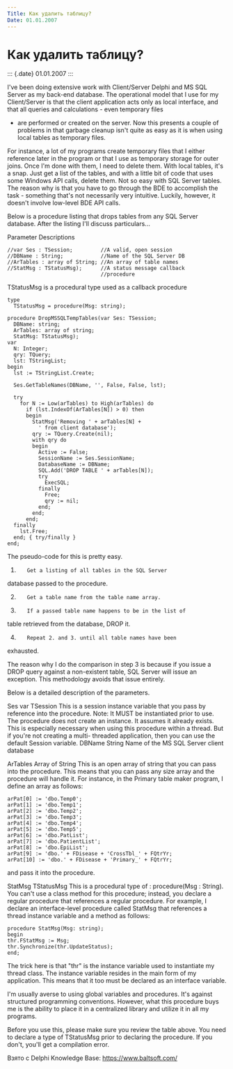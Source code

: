 ```yaml
---
Title: Как удалить таблицу?
Date: 01.01.2007
---
```



Как удалить таблицу?
====================

::: {.date}
01.01.2007
:::

I\'ve been doing extensive work with Client/Server Delphi and MS SQL
Server as my back-end database. The operational model that I use for my
Client/Server is that the client application acts only as local
interface, and that all queries and calculations - even temporary files
- are performed or created on the server. Now this presents a couple of
problems in that garbage cleanup isn\'t quite as easy as it is when
using local tables as temporary files.

For instance, a lot of my programs create temporary files that I either
reference later in the program or that I use as temporary storage for
outer joins. Once I\'m done with them, I need to delete them. With local
tables, it\'s a snap. Just get a list of the tables, and with a little
bit of code that uses some Windows API calls, delete them. Not so easy
with SQL Server tables. The reason why is that you have to go through
the BDE to accomplish the task - something that\'s not necessarily very
intuitive. Luckily, however, it doesn\'t involve low-level BDE API
calls.

Below is a procedure listing that drops tables from any SQL Server
database. After the listing I\'ll discuss particulars...

Parameter Descriptions

    //var Ses : TSession;         //A valid, open session
    //DBName : String;            //Name of the SQL Server DB
    //ArTables : array of String; //An array of table names
    //StatMsg : TStatusMsg);      //A status message callback
                                  //procedure
     

TStatusMsg is a procedural type used as a callback procedure

    type
      TStatusMsg = procedure(Msg: string);
     
    procedure DropMSSQLTempTables(var Ses: TSession;
      DBName: string;
      ArTables: array of string;
      StatMsg: TStatusMsg);
    var
      N: Integer;
      qry: TQuery;
      lst: TStringList;
    begin
      lst := TStringList.Create;
     
      Ses.GetTableNames(DBName, '', False, False, lst);
     
      try
        for N := Low(arTables) to High(arTables) do
          if (lst.IndexOf(ArTables[N]) > 0) then
          begin
            StatMsg('Removing ' + arTables[N] +
              ' from client database');
            qry := TQuery.Create(nil);
            with qry do
            begin
              Active := False;
              SessionName := Ses.SessionName;
              DatabaseName := DBName;
              SQL.Add('DROP TABLE ' + arTables[N]);
              try
                ExecSQL;
              finally
                Free;
                qry := nil;
              end;
            end;
          end;
      finally
        lst.Free;
      end; { try/finally }
    end;

The pseudo-code for this is pretty easy.

1.        Get a listing of all tables in the SQL Server
database passed to the procedure.

2.        Get a table name from the table name array.

3.        If a passed table name happens to be in the list of
table retrieved from the database, DROP it.

4.        Repeat 2. and 3. until all table names have been
exhausted.

The reason why I do the comparison in step 3 is because if you issue a
DROP query against a non-existent table, SQL Server will issue an
exception. This methodology avoids that issue entirely.

Below is a detailed description of the parameters.

Ses        var TSession        This is a session instance variable that
you pass by reference into the procedure. Note: It MUST be instantiated
prior to use. The procedure does not create an instance. It assumes it
already exists. This is especially necessary when using this procedure
within a thread. But if you\'re not creating a multi- threaded
application, then you can use the default Session variable.       DBName
       String        Name of the MS SQL Server client database      

ArTables        Array of String        This is an open array of string
that you can pass into the procedure. This means that you can pass any
size array and the procedure will handle it. For instance, in the
Primary table maker program, I define an array as follows: 

    arPat[0] := 'dbo.Temp0';
    arPat[1] := 'dbo.Temp1';
    arPat[2] := 'dbo.Temp2';
    arPat[3] := 'dbo.Temp3';
    arPat[4] := 'dbo.Temp4';
    arPat[5] := 'dbo.Temp5';
    arPat[6] := 'dbo.PatList';
    arPat[7] := 'dbo.PatientList';
    arPat[8] := 'dbo.EpiList';
    arPat[9] := 'dbo.' + FDisease + 'CrossTbl_' + FQtrYr;
    arPat[10] := 'dbo.' + FDisease + 'Primary_' + FQtrYr;

and pass it into the procedure.

StatMsg        TStatusMsg        This is a procedural type of :
procedure(Msg : String). You can\'t use a class method for this
procedure; instead, you declare a regular procedure that references a
regular procedure. For example, I declare an interface-level procedure
called StatMsg that references a thread instance variable and a method
as follows: 

    procedure StatMsg(Msg: string); 
    begin   
    thr.FStatMsg := Msg;   
    thr.Synchronize(thr.UpdateStatus); 
    end;  

The trick here is that "thr" is the instance variable used to
instantiate my thread class. The instance variable resides in the main
form of my application. This means that it too must be declared as an
interface variable.

I\'m usually averse to using global variables and procedures. It\'s
against structured programming conventions. However, what this procedure
buys me is the ability to place it in a centralized library and utilize
it in all my programs.

Before you use this, please make sure you review the table above. You
need to declare a type of TStatusMsg prior to declaring the procedure.
If you don\'t, you\'ll get a compilation error.

Взято с Delphi Knowledge Base: <https://www.baltsoft.com/>
